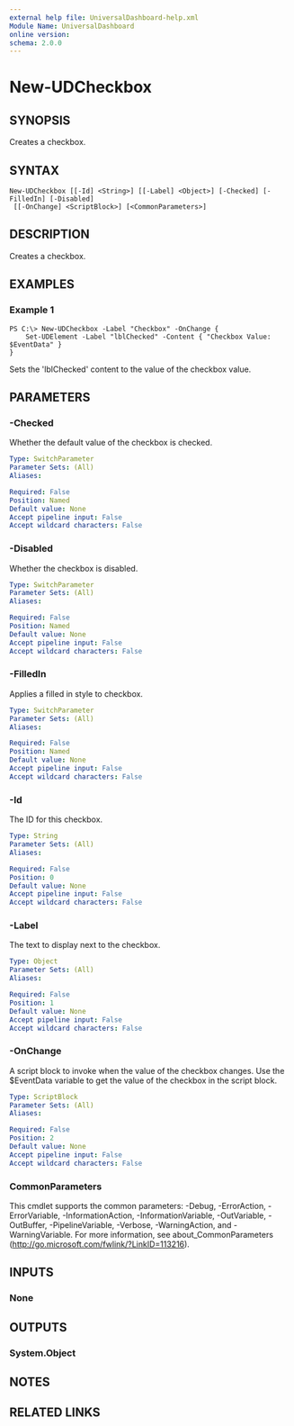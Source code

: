 ```yaml
---
external help file: UniversalDashboard-help.xml
Module Name: UniversalDashboard
online version: 
schema: 2.0.0
---
```


# New-UDCheckbox

## SYNOPSIS
Creates a checkbox.

## SYNTAX

```
New-UDCheckbox [[-Id] <String>] [[-Label] <Object>] [-Checked] [-FilledIn] [-Disabled]
 [[-OnChange] <ScriptBlock>] [<CommonParameters>]
```

## DESCRIPTION
Creates a checkbox.

## EXAMPLES

### Example 1
```
PS C:\> New-UDCheckbox -Label "Checkbox" -OnChange {
    Set-UDElement -Label "lblChecked" -Content { "Checkbox Value: $EventData" }
}
```

Sets the 'lblChecked' content to the value of the checkbox value.

## PARAMETERS

### -Checked
Whether the default value of the checkbox is checked.

```yaml
Type: SwitchParameter
Parameter Sets: (All)
Aliases: 

Required: False
Position: Named
Default value: None
Accept pipeline input: False
Accept wildcard characters: False
```

### -Disabled
Whether the checkbox is disabled.

```yaml
Type: SwitchParameter
Parameter Sets: (All)
Aliases: 

Required: False
Position: Named
Default value: None
Accept pipeline input: False
Accept wildcard characters: False
```

### -FilledIn
Applies a filled in style to checkbox.

```yaml
Type: SwitchParameter
Parameter Sets: (All)
Aliases: 

Required: False
Position: Named
Default value: None
Accept pipeline input: False
Accept wildcard characters: False
```

### -Id
The ID for this checkbox.

```yaml
Type: String
Parameter Sets: (All)
Aliases: 

Required: False
Position: 0
Default value: None
Accept pipeline input: False
Accept wildcard characters: False
```

### -Label
The text to display next to the checkbox.

```yaml
Type: Object
Parameter Sets: (All)
Aliases: 

Required: False
Position: 1
Default value: None
Accept pipeline input: False
Accept wildcard characters: False
```

### -OnChange
A script block to invoke when the value of the checkbox changes. Use the $EventData variable to get the value of the checkbox in the script block.

```yaml
Type: ScriptBlock
Parameter Sets: (All)
Aliases: 

Required: False
Position: 2
Default value: None
Accept pipeline input: False
Accept wildcard characters: False
```

### CommonParameters
This cmdlet supports the common parameters: -Debug, -ErrorAction, -ErrorVariable, -InformationAction, -InformationVariable, -OutVariable, -OutBuffer, -PipelineVariable, -Verbose, -WarningAction, and -WarningVariable. For more information, see about_CommonParameters (http://go.microsoft.com/fwlink/?LinkID=113216).

## INPUTS

### None

## OUTPUTS

### System.Object

## NOTES

## RELATED LINKS

